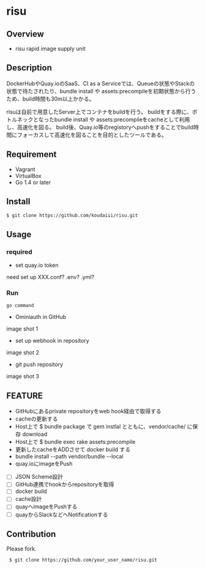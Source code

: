 # risu

## Overview

* risu rapid image supply unit

## Description

DockerHubやQuay.ioのSaaS、CI as a Serviceでは、Queueの状態やStackの状態で待たされたり、bundle install や assets:precompileを初期状態から行うため、build時間も30m以上かかる。

risuは自前で用意したServer上でコンテナをbuildを行う。
buildをする際に、ボトルネックとなったbundle install や assets:precompileをcacheとして利用し、高速化を図る。
build後、Quay.io等のregistoryへpushをすることでbuild時間にフォーカスして高速化を図ることを目的としたツールである。

## Requirement

* Vagrant
* VirtualBox
* Go 1.4 or later

## Install

```
$ git clone https://github.com/koudaiii/risu.git
```

## Usage

### required

* set quay.io token

need set up XXX.conf? .env? .yml?

### Run

```
go command
```

* Ominiauth in GitHub

image shot 1

* set up webhook in repository

image shot 2

* git push repository

image shot 3

## FEATURE

 * GitHubにあるprivate repositoryをweb hook経由で取得する
 * cacheの更新する
  * Host上で $  bundle package で gem instlal とともに、vendor/cache/ に保存 download
  * Host上で $  bundle exec rake assets:precompile
 * 更新したcacheをADDさせて docker build する
  * bundle install --path vendor/bundle --local
 * quay.ioにimageをPush

 - [ ] JSON Scheme設計
 - [ ] GitHub連携でhookからrepositoryを取得
 - [ ] docker build
 - [ ] cache設計
 - [ ] quayへimageをPushする
 - [ ] quayからSlackなどへNotificationする

## Contribution

Please fork.

```
 $ git clone https://github.com/your_user_name/risu.git

  ```
